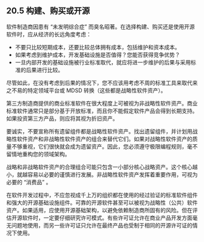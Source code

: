 ## 20.5 构建、购买或开源
软件制造商因患有 “未发明综合症” 而臭名昭著。在选择构建、购买还是使用开源软件时，应从经济的长远角度考虑：

- 不要只比较短期成本，还要比较总体拥有成本，包括维护和资本成本。
- 如果考虑到维护成本，开发基础设施是否值得？您能否获得竞争优势？
- 一旦内部开发的基础设施被行业标准取代，就应将进一步维护的后果与采用标准的后果进行比较。

尽管如此，在没有考虑到后果的情况下，您不应该用考虑不周的标准工具来取代来之不易的特定领域平台或 MDSD 转换（这些都是战略性软件资产）。

第三方制造商提供的商业标准软件在很大程度上可被视为非战略性软件资产。商业标准软件通常只是部分基于开放标准，而且你不能假定软件产品会得到长期支持。如果投资第三方产品，则应将其视为折旧资产。

要诚实，不要宣称所有遗留组件都是战略性软件资产。找出遗留组件，并计划用战略性软件资产和非战略性软件资产的组合来替代它们。如果对战略性软件资产的质量不够重视，它们很快就会成为遗留资产。因此，您必须遵守极限编程规则，毫不留情地重构您的领域架构。

战略和非战略软件资产的合理组合可能只包含一小部分核心战略资产。这个核心越小，就越容易以必要的谨慎进行发展。非战略性软件资产发挥着重要作用，可视为必要的 “消费品” 。

在软件开发过程中，不应忽视成千上万的组织都在使用的经过验证的标准软件组件和强大的开源基础设施组件。可靠的开源软件甚至可以被视为战略性（公共）软件资产。如果适用，应使用开源基础架构，以避免依赖制造商所固有的风险。但在评估开源软件时，一定要仔细研究许可模式。有些许可证允许在商业产品开发方面毫无问题地使用，而另一些许可证只允许在最终产品也受制于相同的开源许可证的情况下使用。
